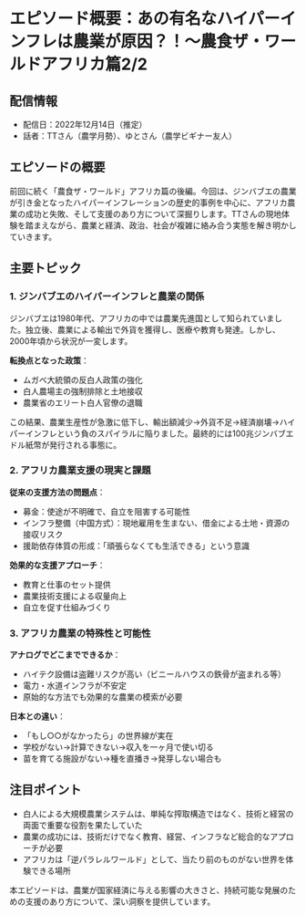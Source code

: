# エピソード概要：あの有名なハイパーインフレは農業が原因？！〜農食ザ・ワールドアフリカ篇2/2

## 配信情報
- 配信日：2022年12月14日（推定）
- 話者：TTさん（農学月勢）、ゆとさん（農学ビギナー友人）

## エピソードの概要

前回に続く「農食ザ・ワールド」アフリカ篇の後編。今回は、ジンバブエの農業が引き金となったハイパーインフレーションの歴史的事例を中心に、アフリカ農業の成功と失敗、そして支援のあり方について深掘りします。TTさんの現地体験を踏まえながら、農業と経済、政治、社会が複雑に絡み合う実態を解き明かしていきます。

## 主要トピック

### 1. ジンバブエのハイパーインフレと農業の関係

ジンバブエは1980年代、アフリカの中では農業先進国として知られていました。独立後、農業による輸出で外貨を獲得し、医療や教育も発達。しかし、2000年頃から状況が一変します。

**転換点となった政策**：
- ムガベ大統領の反白人政策の強化
- 白人農場主の強制排除と土地接収
- 農業省のエリート白人官僚の退職

この結果、農業生産性が急激に低下し、輸出額減少→外貨不足→経済崩壊→ハイパーインフレという負のスパイラルに陥りました。最終的には100兆ジンバブエドル紙幣が発行される事態に。

### 2. アフリカ農業支援の現実と課題

**従来の支援方法の問題点**：
- 募金：使途が不明確で、自立を阻害する可能性
- インフラ整備（中国方式）：現地雇用を生まない、借金による土地・資源の接収リスク
- 援助依存体質の形成：「頑張らなくても生活できる」という意識

**効果的な支援アプローチ**：
- 教育と仕事のセット提供
- 農業技術支援による収量向上
- 自立を促す仕組みづくり

### 3. アフリカ農業の特殊性と可能性

**アナログでどこまでできるか**：
- ハイテク設備は盗難リスクが高い（ビニールハウスの鉄骨が盗まれる等）
- 電力・水道インフラが不安定
- 原始的な方法でも効果的な農業の模索が必要

**日本との違い**：
- 「もし○○がなかったら」の世界線が実在
- 学校がない→計算できない→収入を一ヶ月で使い切る
- 苗を育てる施設がない→種を直播き→発芽しない場合も

## 注目ポイント

- 白人による大規模農業システムは、単純な搾取構造ではなく、技術と経営の両面で重要な役割を果たしていた
- 農業の成功には、技術だけでなく教育、経営、インフラなど総合的なアプローチが必要
- アフリカは「逆パラレルワールド」として、当たり前のものがない世界を体験できる場所

本エピソードは、農業が国家経済に与える影響の大きさと、持続可能な発展のための支援のあり方について、深い洞察を提供しています。